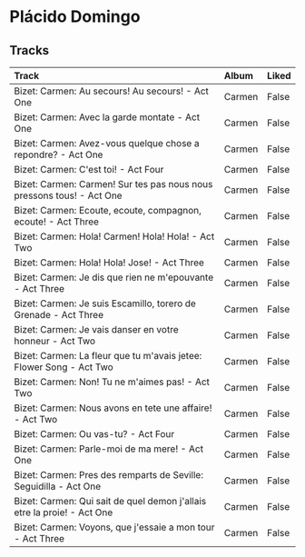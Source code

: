 # Plácido Domingo

## Tracks

| Track                                                                   | Album   | Liked   |
|:------------------------------------------------------------------------|:--------|:--------|
| Bizet: Carmen: Au secours! Au secours! - Act One                        | Carmen  | False   |
| Bizet: Carmen: Avec la garde montate - Act One                          | Carmen  | False   |
| Bizet: Carmen: Avez-vous quelque chose a repondre? - Act One            | Carmen  | False   |
| Bizet: Carmen: C'est toi! - Act Four                                    | Carmen  | False   |
| Bizet: Carmen: Carmen! Sur tes pas nous nous pressons tous! - Act One   | Carmen  | False   |
| Bizet: Carmen: Ecoute, ecoute, compagnon, ecoute! - Act Three           | Carmen  | False   |
| Bizet: Carmen: Hola! Carmen! Hola! Hola! - Act Two                      | Carmen  | False   |
| Bizet: Carmen: Hola! Hola! Jose! - Act Three                            | Carmen  | False   |
| Bizet: Carmen: Je dis que rien ne m'epouvante - Act Three               | Carmen  | False   |
| Bizet: Carmen: Je suis Escamillo, torero de Grenade - Act Three         | Carmen  | False   |
| Bizet: Carmen: Je vais danser en votre honneur - Act Two                | Carmen  | False   |
| Bizet: Carmen: La fleur que tu m'avais jetee: Flower Song - Act Two     | Carmen  | False   |
| Bizet: Carmen: Non! Tu ne m'aimes pas! - Act Two                        | Carmen  | False   |
| Bizet: Carmen: Nous avons en tete une affaire! - Act Two                | Carmen  | False   |
| Bizet: Carmen: Ou vas-tu? - Act Four                                    | Carmen  | False   |
| Bizet: Carmen: Parle-moi de ma mere! - Act One                          | Carmen  | False   |
| Bizet: Carmen: Pres des remparts de Seville: Seguidilla - Act One       | Carmen  | False   |
| Bizet: Carmen: Qui sait de quel demon j'allais etre la proie! - Act One | Carmen  | False   |
| Bizet: Carmen: Voyons, que j'essaie a mon tour - Act Three              | Carmen  | False   |